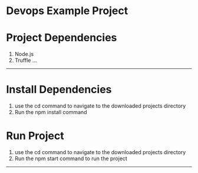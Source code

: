 # Devops Example Project

# Project Dependencies
1. Node.js
2. Truffle
...
---

# Install Dependencies
1. use the cd command to navigate to the downloaded projects directory
2. Run the npm install command

# Run Project
1. use the cd command to navigate to the downloaded projects directory
2. Run the npm start command to run the project

***

